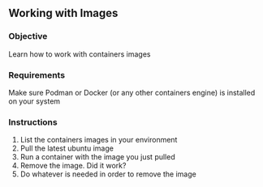 ## Working with Images

### Objective

Learn how to work with containers images

### Requirements

Make sure Podman or Docker (or any other containers engine) is installed on your system

### Instructions

1. List the containers images in your environment
2. Pull the latest ubuntu image
3. Run a container with the image you just pulled 
4. Remove the image. Did it work?
5. Do whatever is needed in order to remove the image
